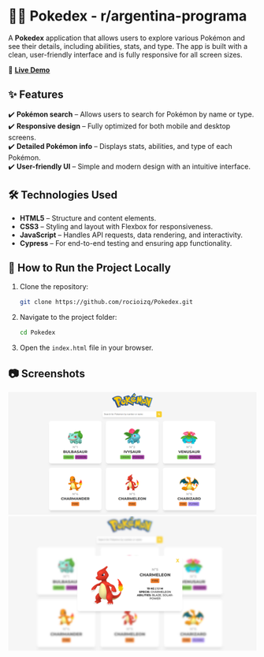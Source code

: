 # 🦸‍♂️ Pokedex - r/argentina-programa

A **Pokedex** application that allows users to explore various Pokémon and see their details, including abilities, stats, and type. The app is built with a clean, user-friendly interface and is fully responsive for all screen sizes.

🔗 **[Live Demo](https://pokedex-zeta-khaki-84.vercel.app/)**  

## ✨ Features  
✔️ **Pokémon search** – Allows users to search for Pokémon by name or type.  
✔️ **Responsive design** – Fully optimized for both mobile and desktop screens.  
✔️ **Detailed Pokémon info** – Displays stats, abilities, and type of each Pokémon.  
✔️ **User-friendly UI** – Simple and modern design with an intuitive interface.

## 🛠️ Technologies Used  
- **HTML5** – Structure and content elements.  
- **CSS3** – Styling and layout with Flexbox for responsiveness.  
- **JavaScript** – Handles API requests, data rendering, and interactivity.  
- **Cypress** – For end-to-end testing and ensuring app functionality.

## 🚀 How to Run the Project Locally  
1. Clone the repository:  
    ```bash
    git clone https://github.com/rocioizq/Pokedex.git
    ```  
2. Navigate to the project folder:  
    ```bash
    cd Pokedex
    ```  
3. Open the `index.html` file in your browser.  

## 📷 Screenshots  
![Pokedex web](src/images/Pokedex-1.png)  
![Pokemon details](src/images/pokedex-2.png)
